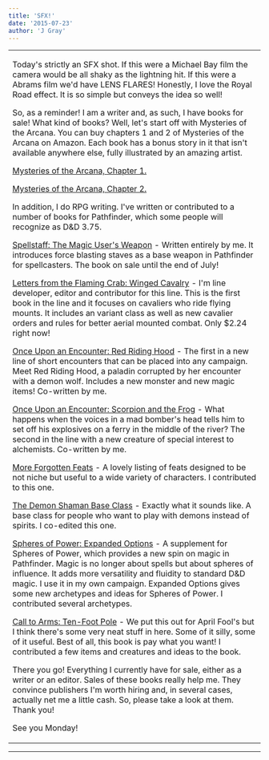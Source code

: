 ```yaml
---
title: 'SFX!'
date: '2015-07-23'
author: 'J Gray'
---
```


<div>
<!-- Main content here -->
<table border="0" class="post"><tbody><tr><td>
   
   <div class="post_body">
       <p>Today's strictly an SFX shot. If this were a Michael Bay film the camera would be all shaky as the lightning hit. If this were a Abrams film we'd have LENS FLARES! Honestly, I love the Royal Road effect. It is so simple but conveys the idea so well!</p><p>So, as a reminder! I am a writer and, as such, I have books for sale! What kind of books? Well, let's start off with Mysteries of the Arcana. You can buy chapters 1 and 2 of Mysteries of the Arcana on Amazon. Each book has a bonus story in it that isn't available anywhere else, fully illustrated by an amazing artist.</p><p><a href="http://amzn.com/B00S7LB620" target="_blank">Mysteries of the Arcana, Chapter 1.</a></p><p><a href="http://amzn.com/B00S6ZTYDA" target="_blank">Mysteries of the Arcana, Chapter 2.</a></p><p>In addition, I do RPG writing. I've written or contributed to a number of books for Pathfinder, which some people will recognize as D&amp;D 3.75. </p><p><a href="http://drivethrurpg.com/product/145261/Spellstaff-The-Magic-Users-Weapon" target="_blank">Spellstaff: The Magic User's Weapon</a> - Written entirely by me. It introduces force blasting staves as a base weapon in Pathfinder for spellcasters. The book on sale until the end of July!</p><p><a href="http://drivethrurpg.com/product/150489/Letters-from-the-Flaming-Crab-Winged-Cavalry" target="_blank">Letters from the Flaming Crab: Winged Cavalry</a> - I'm line developer, editor and contributor for this line. This is the first book in the line and it focuses on cavaliers who ride flying mounts. It includes an variant class as well as new cavalier orders and rules for better aerial mounted combat. Only $2.24 right now!</p><p><a href="http://drivethrurpg.com/product/146095/Once-Upon-an-Encounter-Red-Riding-Hood" target="_blank">Once Upon an Encounter: Red Riding Hood</a> - The first in a new line of short encounters that can be placed into any campaign. Meet Red Riding Hood, a paladin corrupted by her encounter with a demon wolf. Includes a new monster and new magic items! Co-written by me.</p><p><a href="http://drivethrurpg.com/product/147658/Once-Upon-an-Encounter-The-Scorpion-and-the-Frog" target="_blank">Once Upon an Encounter: Scorpion and the Frog</a> - What happens when the voices in a mad bomber's head tells him to set off his explosives on a ferry in the middle of the river? The second in the line with a new creature of special interest to alchemists. Co-written by me.</p><p><a href="http://drivethrurpg.com/product/143921/More-Forgotten-Feats" target="_blank">More Forgotten Feats</a> - A lovely listing of feats designed to be not niche but useful to a wide variety of characters. I contributed to this one.</p><p><a href="http://drivethrurpg.com/product/144899/The-Demon-Shaman-Base-Class" target="_blank">The Demon Shaman Base Class</a> - Exactly what it sounds like. A base class for people who want to play with demons instead of spirits. I co-edited this one.</p><p><a href="http://drivethrurpg.com/product/151284/Spheres-of-Power-Expanded-Options" target="_blank">Spheres of Power: Expanded Options</a> -  A supplement for Spheres of Power, which provides a new spin on magic in Pathfinder. Magic is no longer about spells but about spheres of influence. It adds more versatility and fluidity to standard D&amp;D magic. I use it in my own campaign. Expanded Options gives some new archetypes and ideas for Spheres of Power. I contributed several archetypes.</p><p><a href="http://drivethrurpg.com/product/146843/Call-to-Arms-TenFoot-Poles-April-Fools-Edition" target="_blank">Call to Arms: Ten-Foot Pole</a> - We put this out for April Fool's but I think there's some very neat stuff in here. Some of it silly, some of it useful. Best of all, this book is pay what you want! I contributed a few items and creatures and ideas to the book.</p><p>There you go! Everything I currently have for sale, either as a writer or an editor. Sales of these books really help me. They convince publishers I'm worth hiring and, in several cases, actually net me a little cash. So, please take a look at them. Thank you!</p><p>See you Monday!</p>
   </div>
   </td></tr>
   </tbody></table><hr><table style="width:100%; border:0;" class="comment_table"><tbody></tbody></table>
<!-- End main content -->
              </div>
